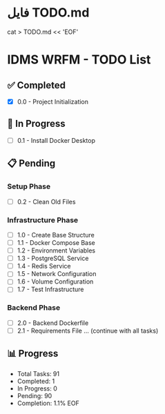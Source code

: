 # فایل TODO.md
cat > TODO.md << 'EOF'
# IDMS WRFM - TODO List

## ✅ Completed
- [x] 0.0 - Project Initialization

## 🔄 In Progress
- [ ] 0.1 - Install Docker Desktop

## 📋 Pending
### Setup Phase
- [ ] 0.2 - Clean Old Files

### Infrastructure Phase
- [ ] 1.0 - Create Base Structure
- [ ] 1.1 - Docker Compose Base
- [ ] 1.2 - Environment Variables
- [ ] 1.3 - PostgreSQL Service
- [ ] 1.4 - Redis Service
- [ ] 1.5 - Network Configuration
- [ ] 1.6 - Volume Configuration
- [ ] 1.7 - Test Infrastructure

### Backend Phase
- [ ] 2.0 - Backend Dockerfile
- [ ] 2.1 - Requirements File
... (continue with all tasks)

## 📊 Progress
- Total Tasks: 91
- Completed: 1
- In Progress: 0
- Pending: 90
- Completion: 1.1%
EOF
